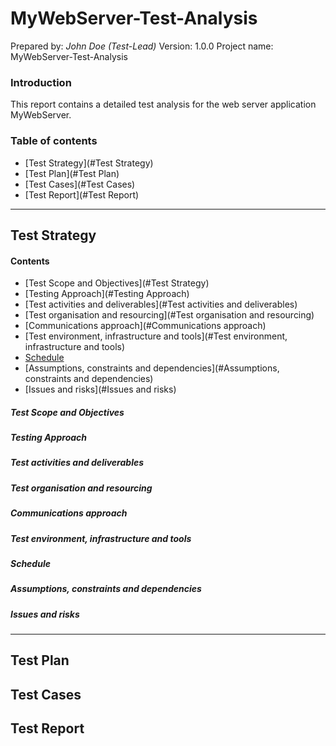# MyWebServer-Test-Analysis
Prepared by: _John Doe (Test-Lead)_
Version: 1.0.0
Project name: MyWebServer-Test-Analysis

### Introduction

This report contains a detailed test analysis for the web server application MyWebServer.


###  Table of contents
* [Test Strategy](#Test Strategy)
* [Test Plan](#Test Plan)
* [Test Cases](#Test Cases)
* [Test Report](#Test Report)

___

## Test Strategy
####   Contents
* [Test Scope and Objectives](#Test Strategy)
* [Testing Approach](#Testing Approach)
* [Test activities and deliverables](#Test activities and deliverables)
* [Test organisation and resourcing](#Test organisation and resourcing)
* [Communications approach](#Communications approach)
* [Test environment, infrastructure and tools](#Test environment, infrastructure and tools)
* [Schedule](#Schedule)
* [Assumptions, constraints and dependencies](#Assumptions, constraints and dependencies)
* [Issues and risks](#Issues and risks)

##### Test Scope and Objectives

##### Testing Approach

##### Test activities and deliverables

##### Test organisation and resourcing

##### Communications approach

##### Test environment, infrastructure and tools

##### Schedule

##### Assumptions, constraints and dependencies

##### Issues and risks
___

## Test Plan

## Test Cases

## Test Report

